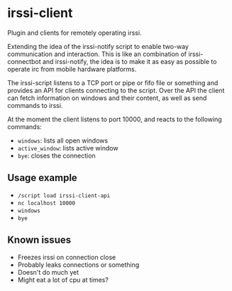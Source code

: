 irssi-client
============

Plugin and clients for remotely operating irssi.

Extending the idea of the irssi-notify script to enable two-way communication and interaction. This is like an combination of irssi-connectbot and irssi-notify, the idea is to make it as easy as possible to operate irc from mobile hardware platforms.

The irssi-script listens to a TCP port or pipe or fifo file or something and provides an API for clients connecting to the script. Over the API the client can fetch information on windows and their content, as well as send commands to irssi.

At the moment the client listens to port 10000, and reacts to the following commands:
* `windows`: lists all open windows
* `active_window`: lists active window
* `bye`: closes the connection

Usage example
-------------
* `/script load irssi-client-api`
* `nc localhost 10000`
* `windows`
* `bye`


Known issues
------------
* Freezes irssi on connection close
* Probably leaks connections or something
* Doesn't do much yet
* Might eat a lot of cpu at times?
